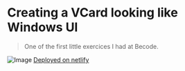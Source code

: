 # Creating a VCard looking like Windows UI
> One of the first little exercices I had at Becode.

![Image](https://i.imgur.com/n1KE3zx.png)
[Deployed on netlify]()